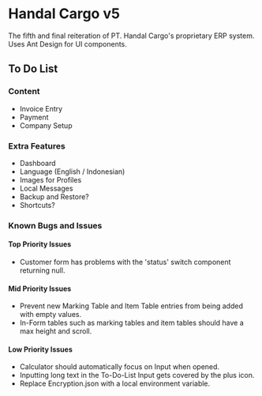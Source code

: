 # Handal Cargo v5

The fifth and final reiteration of PT. Handal Cargo's proprietary ERP system.  
Uses Ant Design for UI components.

## To Do List

### Content

- Invoice Entry
- Payment
- Company Setup

### Extra Features

- Dashboard
- Language (English / Indonesian)
- Images for Profiles
- Local Messages
- Backup and Restore?
- Shortcuts?

### Known Bugs and Issues

#### Top Priority Issues

- Customer form has problems with the 'status' switch component returning null.

#### Mid Priority Issues

- Prevent new Marking Table and Item Table entries from being added with empty values.
- In-Form tables such as marking tables and item tables should have a max height and scroll.

#### Low Priority Issues

- Calculator should automatically focus on Input when opened.
- Inputting long text in the To-Do-List Input gets covered by the plus icon.
- Replace Encryption.json with a local environment variable.
